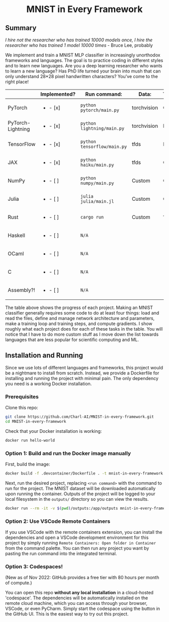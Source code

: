 <div align="center">

# MNIST in Every Framework

</div>

## Summary

*I hire not the researcher who has trained 10000 models once, I hire the researcher who has trained 1 model 10000 times* - Bruce Lee, probably

We implement and train a MNIST MLP classifier in increasingly unorthodox
frameworks and languages. The goal is to practice coding in different styles and
to learn new languages. Are you a deep learning researcher who wants to learn a
new language? Has PhD life turned your brain into mush that can only understand
28*28 pixel handwritten characters? You've come to the right place!

|                   | Implemented?                | Run command:                | Data: | Training: | Network: | Autograd:
|-------------------|-----------------------------|--------------------------   |-      |-          |-         |-           |
| PyTorch           | <ul><li>- [x] </li></ul>    | `python pytorch/main.py`    | torchvision | Custom | torch.nn | torch |
| PyTorch-Lightning | <ul><li>- [x] </li></ul>    | `python lightning/main.py`  | torchvision | lightning | torch.nn| torch |
| TensorFlow        | <ul><li>- [x] </li></ul>    | `python tensorflow/main.py` | tfds | Keras | Keras | tf |
| JAX               | <ul><li>- [x] </li></ul>    | `python haiku/main.py`      | tfds | Custom | haiku | JAX |
| NumPy             | <ul><li>- [ ] </li></ul>    | `python numpy/main.py`      | Custom | Custom | Custom | Custom |
| Julia             | <ul><li>- [ ] </li></ul>    | `julia julia/main.jl`       | Custom | Custom | Flux | Zygote |
| Rust              | <ul><li>- [ ] </li></ul>    | `cargo run`                 | Custom | ? | ? | ? |
| Haskell           | <ul><li>- [ ] </li></ul>    | `N/A`                       | | | | |
| OCaml             | <ul><li>- [ ] </li></ul>    | `N/A`                       | | | | |
| C                 | <ul><li>- [ ] </li></ul>    | `N/A`                       | | | | |
| Assembly?!        | <ul><li>- [ ] </li></ul>    | `N/A`                       | | | | |

The table above shows the progress of each project. Making an MNIST classifier
generally requires some code to do at least four things: load and read the
files, define and manage network architecture and parameters, make a training
loop and training steps, and compute gradients. I show roughly what each project
does for each of these tasks in the table. You will notice that I have to do more
custom stuff as I move down the list towards languages that are less popular for
scientific computing and ML.


## Installation and Running

Since we use lots of different languages and frameworks, this project would be a
nightmare to install from scratch. Instead, we provide a Dockerfile for
installing and running the project with minimal pain. The only dependency you need
is a working Docker installation.

### Prerequisites

Clone this repo:

```bash
git clone https://github.com/Charl-AI/MNIST-in-every-framework.git
cd MNIST-in-every-framework
```

Check that your Docker installation is working:

```bash
docker run hello-world
```

### Option 1: Build and run the Docker image manually

First, build the image:

```bash
docker build -f .devcontainer/Dockerfile . -t mnist-in-every-framework
```

Next, run the desired project, replacing `<run command>` with the command to run for the project. The MNIST dataset will be downloaded automatically upon running the container. Outputs of the project will be logged to your local filesystem in the `outputs/` directory so you can view the results.

```bash
docker run --rm -it -v $(pwd)/outputs:/app/outputs mnist-in-every-framework <run command>
```

### Option 2: Use VSCode Remote Containers

If you use VSCode with the remote containers extension, you can install the dependencies and open a VSCode development environment for this project by simply running `Remote Containers: Open folder in Container` from the command palette. You can then run any project you want by pasting the run command into the integrated terminal.

### Option 3: Codespaces!

(New as of Nov 2022: GitHub provides a free tier with 80 hours per month of compute.)

You can open this repo **without any local installation** in a cloud-hosted 'codespace'. The dependencies will be automatically installed on the remote cloud machine, which you can access through your browser, VSCode, or even PyCharm. Simply start the codespace using the button in the GitHub UI. This is the easiest way to try out this project.
